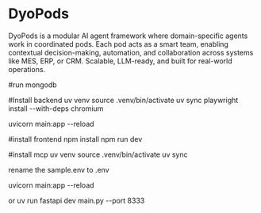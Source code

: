 # DyoPods
DyoPods is a modular AI agent framework where domain-specific agents work in coordinated pods. Each pod acts as a smart team, enabling contextual decision-making, automation, and collaboration across systems like MES, ERP, or CRM. Scalable, LLM-ready, and built for real-world operations.

#run mongodb

#Install backend
uv venv
source .venv/bin/activate
uv sync
playwright install --with-deps chromium

uvicorn main:app --reload

#install frontend
npm install
npm run dev

#install mcp
uv venv
source .venv/bin/activate
uv sync

rename the sample.env to .env

uvicorn main:app --reload

or 
uv run fastapi dev main.py --port 8333